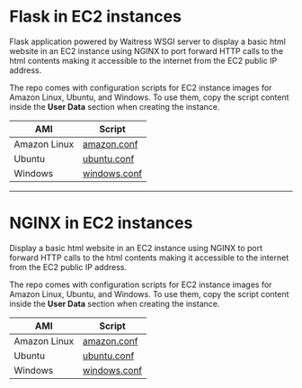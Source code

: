 # Flask in EC2 instances

Flask application powered by Waitress WSGI server to display a basic html website in an EC2 instance using NGINX to port forward HTTP calls to the html contents making it accessible to the internet from the EC2 public IP address.

The repo comes with configuration scripts for EC2 instance images for Amazon Linux, Ubuntu, and Windows. To use them, copy the script content inside the **User Data** section when creating the instance.

| AMI          | Script                                     |
| ------------ | ------------------------------------------ |
| Amazon Linux | [amazon.conf](./flask-nginx/amazon.conf)   |
| Ubuntu       | [ubuntu.conf](./flask-nginx/ubuntu.conf)   |
| Windows      | [windows.conf](./flask-nginx/windows.conf) |

---

# NGINX in EC2 instances

Display a basic html website in an EC2 instance using NGINX to port forward HTTP calls to the html contents making it accessible to the internet from the EC2 public IP address.

The repo comes with configuration scripts for EC2 instance images for Amazon Linux, Ubuntu, and Windows. To use them, copy the script content inside the **User Data** section when creating the instance.

| AMI          | Script                                    |
| ------------ | ----------------------------------------- |
| Amazon Linux | [amazon.conf](./nginx-only/amazon.conf)   |
| Ubuntu       | [ubuntu.conf](./nginx-only/ubuntu.conf)   |
| Windows      | [windows.conf](./nginx-only/windows.conf) |
